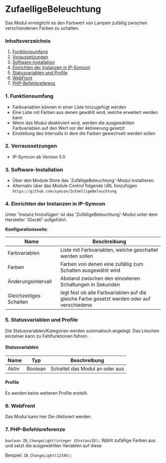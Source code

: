 # ZufaelligeBeleuchtung
Das Modul ermöglicht es den Farbwert von Lampen zufällig zwischen verschiendenen Farben zu schalten.

### Inhaltsverzeichnis

1. [Funktionsumfang](#1-funktionsumfang)
2. [Voraussetzungen](#2-voraussetzungen)
3. [Software-Installation](#3-software-installation)
4. [Einrichten der Instanzen in IP-Symcon](#4-einrichten-der-instanzen-in-ip-symcon)
5. [Statusvariablen und Profile](#5-statusvariablen-und-profile)
6. [WebFront](#6-webfront)
7. [PHP-Befehlsreferenz](#7-php-befehlsreferenz)

### 1. Funktionsumfang

* Farbvariablen können in einer Liste hinzugefügt werden
* Eine Liste mit Farben aus denen gewählt wird, welche erweitert werden kann
* Wenn das Modul deaktiviert wird, werden die ausgewählten Farbvariablen auf den Wert vor der Aktivierung gesetzt 
* Einstellung des Intervalls in dem die Farben gewechselt werden sollen

### 2. Vorraussetzungen

- IP-Symcon ab Version 5.0

### 3. Software-Installation

* Über den Module Store das 'ZufälligeBeleuchtung'-Modul installieren.
* Alternativ über das Module Control folgende URL hinzufügen `https://github.com/symcon/ZufaelligeBeleuchtung`

### 4. Einrichten der Instanzen in IP-Symcon

 Unter 'Instanz hinzufügen' ist das 'ZufälligeBeleuchtung'-Modul unter dem Hersteller '(Gerät)' aufgeführt.

__Konfigurationsseite__:

Name     | Beschreibung
-------- | ------------------
Farbvariablen | Liste mit Farbvariablen, welche geschaltet werden sollen
Farben | Farben von denen eine zufällig zum Schalten ausgewählt wird
Änderungsintervall | Abstand zwischen den einzelenen Schaltungen in Sekunden
Gleichzeitiges Schalten | legt fest ob alle Farbvariablen auf die gleiche Farbe gesetzt werden oder auf verschiedene

### 5. Statusvariablen und Profile

Die Statusvariablen/Kategorien werden automatisch angelegt. Das Löschen einzelner kann zu Fehlfunktionen führen.

#### Statusvariablen

Name  | Typ     | Beschreibung
----- | ------- | ----------------
Aktiv | Boolean | Schaltet das Modul an oder aus

#### Profile

Es werden keine weiteren Profile erstellt.


### 6. WebFront

Das Modul kann hier De-/Aktiviert werden.

### 7. PHP-Befehlsreferenze

`boolean ZB_ChangeLight(integer $InstanzID);`
Wählt zufällige Farben aus und setzt die ausgewählten Variablen auf diese

Beispiel:
`ZB_ChangeLight(12345);`